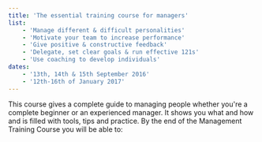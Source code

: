 ```yaml
---
title: 'The essential training course for managers'
list:
    - 'Manage different & difficult personalities'
    - 'Motivate your team to increase performance'
    - 'Give positive & constructive feedback'
    - 'Delegate, set clear goals & run effective 121s'
    - 'Use coaching to develop individuals'
dates:
    - '13th, 14th & 15th September 2016'
    - '12th-16th of January 2017'
---
```


This course gives a complete guide to managing people whether you're a complete beginner or an experienced manager. It shows you what and how and is filled with tools, tips and practice. By the end of the Management Training Course you will be able to:
